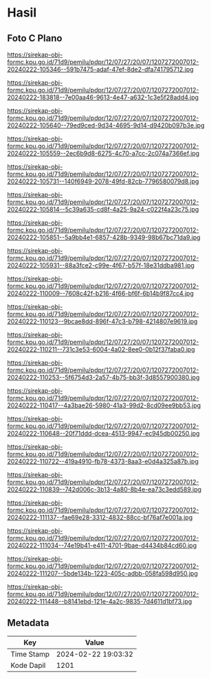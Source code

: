 # Hasil

## Foto C Plano

https://sirekap-obj-formc.kpu.go.id/71d9/pemilu/pdpr/12/07/27/20/07/1207272007012-20240222-105346--591b7475-adaf-47ef-8de2-dfa741795712.jpg

https://sirekap-obj-formc.kpu.go.id/71d9/pemilu/pdpr/12/07/27/20/07/1207272007012-20240222-183818--7e00aa46-9613-4e47-a632-1c3e5f28add4.jpg

https://sirekap-obj-formc.kpu.go.id/71d9/pemilu/pdpr/12/07/27/20/07/1207272007012-20240222-105640--79ed9ced-9d34-4695-9d14-d9420b097b3e.jpg

https://sirekap-obj-formc.kpu.go.id/71d9/pemilu/pdpr/12/07/27/20/07/1207272007012-20240222-105559--2ec6b9d8-6275-4c70-a7cc-2c074a7366ef.jpg

https://sirekap-obj-formc.kpu.go.id/71d9/pemilu/pdpr/12/07/27/20/07/1207272007012-20240222-105731--140f6949-2078-49fd-82cb-7796580079d8.jpg

https://sirekap-obj-formc.kpu.go.id/71d9/pemilu/pdpr/12/07/27/20/07/1207272007012-20240222-105814--5c39a635-cd8f-4a25-9a24-c022f4a23c75.jpg

https://sirekap-obj-formc.kpu.go.id/71d9/pemilu/pdpr/12/07/27/20/07/1207272007012-20240222-105851--5a9bb4e1-6857-428b-9349-98b67bc71da9.jpg

https://sirekap-obj-formc.kpu.go.id/71d9/pemilu/pdpr/12/07/27/20/07/1207272007012-20240222-105931--88a3fce2-c99e-4f67-b57f-18e31ddba981.jpg

https://sirekap-obj-formc.kpu.go.id/71d9/pemilu/pdpr/12/07/27/20/07/1207272007012-20240222-110009--7608c42f-b216-4f66-bf6f-6b14b9f87cc4.jpg

https://sirekap-obj-formc.kpu.go.id/71d9/pemilu/pdpr/12/07/27/20/07/1207272007012-20240222-110123--9bcae8dd-896f-47c3-b798-4214807e9619.jpg

https://sirekap-obj-formc.kpu.go.id/71d9/pemilu/pdpr/12/07/27/20/07/1207272007012-20240222-110211--731c3e53-6004-4a02-8ee0-0b12f37faba0.jpg

https://sirekap-obj-formc.kpu.go.id/71d9/pemilu/pdpr/12/07/27/20/07/1207272007012-20240222-110253--5f6754d3-2a57-4b75-bb3f-3d8557900380.jpg

https://sirekap-obj-formc.kpu.go.id/71d9/pemilu/pdpr/12/07/27/20/07/1207272007012-20240222-110417--4a3bae26-5980-41a3-99d2-8cd09ee9bb53.jpg

https://sirekap-obj-formc.kpu.go.id/71d9/pemilu/pdpr/12/07/27/20/07/1207272007012-20240222-110648--20f71ddd-dcea-4513-9947-ec945db00250.jpg

https://sirekap-obj-formc.kpu.go.id/71d9/pemilu/pdpr/12/07/27/20/07/1207272007012-20240222-110722--419a4910-fb78-4373-8aa3-e0d4a325a87b.jpg

https://sirekap-obj-formc.kpu.go.id/71d9/pemilu/pdpr/12/07/27/20/07/1207272007012-20240222-110839--742d006c-3b13-4a80-8b4e-ea73c3edd589.jpg

https://sirekap-obj-formc.kpu.go.id/71d9/pemilu/pdpr/12/07/27/20/07/1207272007012-20240222-111137--fae69e28-3312-4832-88cc-bf76af7e001a.jpg

https://sirekap-obj-formc.kpu.go.id/71d9/pemilu/pdpr/12/07/27/20/07/1207272007012-20240222-111034--74e19b41-e411-4701-9bae-d4434b84cd60.jpg

https://sirekap-obj-formc.kpu.go.id/71d9/pemilu/pdpr/12/07/27/20/07/1207272007012-20240222-111207--5bde134b-1223-405c-adbb-058fa598d950.jpg

https://sirekap-obj-formc.kpu.go.id/71d9/pemilu/pdpr/12/07/27/20/07/1207272007012-20240222-111448--b8141ebd-121e-4a2c-9835-7d4611d1bf73.jpg


## Metadata

| Key        | Value               |
| ---------- | ------------------- |
| Time Stamp | 2024-02-22 19:03:32 |
| Kode Dapil | 1201                |



